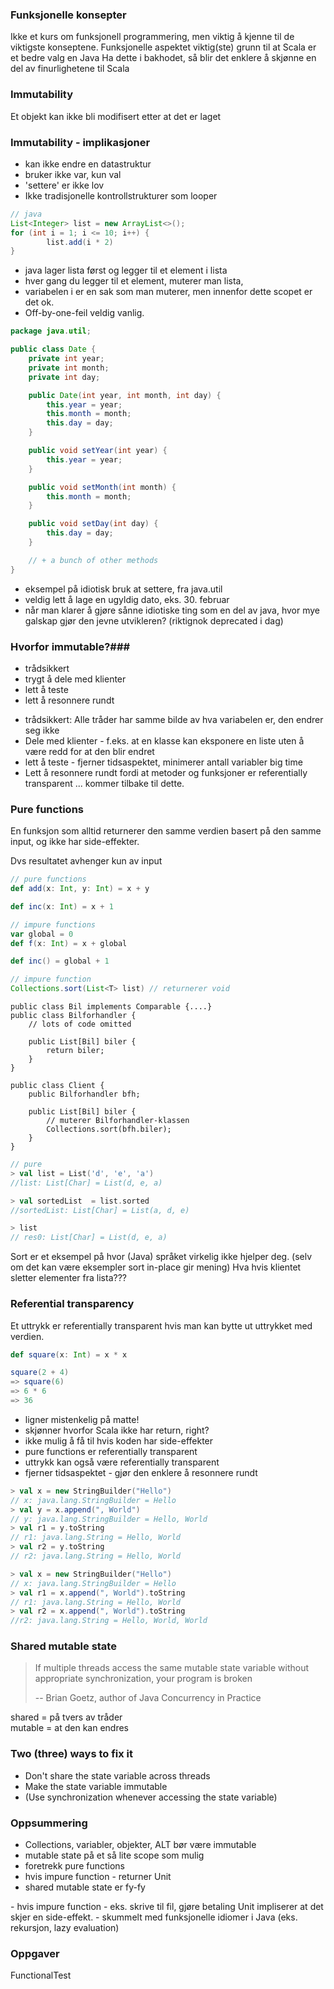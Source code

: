 ### Funksjonelle konsepter ###
<aside class='notes'>
  Ikke et kurs om funksjonell programmering, men viktig å kjenne til de
  viktigste konseptene.
  Funksjonelle aspektet viktig(ste) grunn til at Scala er et bedre valg en
  Java
  Ha dette i bakhodet, så blir det enklere å skjønne en del av
  finurlighetene til Scala
</aside>



### Immutability ###
Et objekt kan ikke bli modifisert etter at det er laget



### Immutability - implikasjoner ###
- kan ikke endre en datastruktur
- bruker ikke var, kun val
- 'settere' er ikke lov
- Ikke tradisjonelle kontrollstrukturer som looper



```java
// java
List<Integer> list = new ArrayList<>();
for (int i = 1; i <= 10; i++) {
        list.add(i * 2)
}
```
<aside class='notes'>
  <ul>
    <li>java lager lista først og legger til et element i lista</li>
    <li>hver gang du legger til et element, muterer man lista,</li>
    <li>variabelen i er en sak som man muterer, men innenfor dette scopet er det ok.</li>
    <li>Off-by-one-feil veldig vanlig.</li>
  </ul>
</aside>



```java
package java.util;

public class Date {
    private int year;
    private int month;
    private int day;

    public Date(int year, int month, int day) {
        this.year = year;
        this.month = month;
        this.day = day;
    }

    public void setYear(int year) {
        this.year = year;
    }

    public void setMonth(int month) {
        this.month = month;
    }

    public void setDay(int day) {
        this.day = day;
    }

    // + a bunch of other methods
}
```
<aside class='notes'>
  <ul>
    <li>eksempel på idiotisk bruk at settere, fra java.util</li>
    <li>veldig lett å lage en ugyldig dato, eks. 30. februar</li>
    <li>når man klarer å gjøre sånne idiotiske ting som en del av java,
      hvor mye galskap gjør den jevne utvikleren?
    (riktignok deprecated i dag)</li>
  </ul>
</aside>



### Hvorfor immutable?###
- trådsikkert
- trygt å dele med klienter
- lett å teste
- lett å resonnere rundt
<aside class='notes'>
<ul>
<li> trådsikkert: Alle tråder har samme bilde av hva variabelen er, den endrer seg ikke </li>
<li> Dele med klienter - f.eks. at en klasse kan eksponere en liste uten å være redd for at den blir endret </li>
<li> lett å teste - fjerner tidsaspektet, minimerer antall variabler big time </li>
<li> Lett å resonnere rundt fordi at metoder og funksjoner er referentially transparent
   ... kommer tilbake til dette. </li>
</ul>
</aside>



### Pure functions ###
En funksjon som alltid returnerer den samme verdien basert på den samme input,
og ikke har side-effekter.
<aside class='notes'>
    Dvs resultatet avhenger kun av input
</aside>



```scala
// pure functions
def add(x: Int, y: Int) = x + y

def inc(x: Int) = x + 1

```



```scala
// impure functions
var global = 0
def f(x: Int) = x + global

def inc() = global + 1

```



```java
// impure function
Collections.sort(List<T> list) // returnerer void
```



```
public class Bil implements Comparable {....}
public class Bilforhandler {
    // lots of code omitted

    public List[Bil] biler {
        return biler;
    }
}

public class Client {
    public Bilforhandler bfh;

    public List[Bil] biler {
        // muterer Bilforhandler-klassen
        Collections.sort(bfh.biler);
    }
}
```



```scala
// pure
> val list = List('d', 'e', 'a')
//list: List[Char] = List(d, e, a)

> val sortedList  = list.sorted
//sortedList: List[Char] = List(a, d, e)

> list
// res0: List[Char] = List(d, e, a)
```
<aside class='notes'>
Sort er et eksempel på hvor (Java) språket virkelig ikke hjelper deg.
(selv om det kan være eksempler sort in-place gir mening)
Hva hvis klientet sletter elementer fra lista???
</aside>



### Referential transparency ###
Et uttrykk er referentially transparent hvis man kan
bytte ut uttrykket med verdien.



```scala
def square(x: Int) = x * x

square(2 + 4)
=> square(6)
=> 6 * 6
=> 36

```
<aside class='notes'>
<ul>
  <li> ligner mistenkelig på matte!</li>
  <li> skjønner hvorfor Scala ikke har return, right?
  <li> ikke mulig å få til hvis koden har side-effekter</li>
  <li> pure functions er referentially transparent </li>
  <li> uttrykk kan også være referentially transparent </li>
  <li> fjerner tidsaspektet - gjør den enklere å resonnere rundt</li>
</ul>
</aside>



```scala
> val x = new StringBuilder("Hello")
// x: java.lang.StringBuilder = Hello
> val y = x.append(", World")
// y: java.lang.StringBuilder = Hello, World
> val r1 = y.toString
// r1: java.lang.String = Hello, World
> val r2 = y.toString
// r2: java.lang.String = Hello, World

> val x = new StringBuilder("Hello")
// x: java.lang.StringBuilder = Hello
> val r1 = x.append(", World").toString
// r1: java.lang.String = Hello, World
> val r2 = x.append(", World").toString
//r2: java.lang.String = Hello, World, World
```



### Shared mutable state ###
> If multiple threads access the same mutable state variable without
> appropriate synchronization, your program is broken
>
> -- Brian Goetz, author of Java Concurrency in Practice
<aside class='notes'>
    shared = på tvers av tråder <br/>
    mutable = at den kan endres <br/>
</aside>



### Two (three) ways to fix it ###
* Don't share the state variable across threads
* Make the state variable immutable
* (Use synchronization whenever accessing the state variable)



### Oppsummering ###
- Collections, variabler, objekter, ALT bør være immutable
- mutable state på et så lite scope som mulig
- foretrekk pure functions
- hvis impure function -  returner Unit
- shared mutable state er fy-fy
<aside class='notes'>
    - hvis impure function - eks. skrive til fil, gjøre betaling
    Unit impliserer at det skjer en side-effekt.
    - skummelt med funksjonelle idiomer i Java (eks. rekursjon, lazy evaluation)
</aside>



### Oppgaver ###
FunctionalTest
